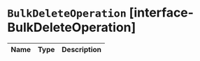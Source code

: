 # `BulkDeleteOperation` [interface-BulkDeleteOperation]

| Name | Type | Description |
| - | - | - |
